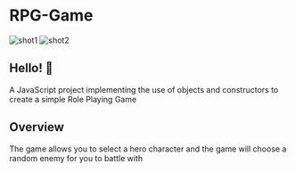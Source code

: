 # RPG-Game
![shot1](https://user-images.githubusercontent.com/121347385/229778798-30368f88-475a-412f-85f4-21cf9b7d97ac.png)
![shot2](https://user-images.githubusercontent.com/121347385/229778821-1ee1ad14-ddfb-4e9f-933e-f1fe5c1de82f.png)

## Hello! 👋
A JavaScript project implementing the use of objects and constructors to create a simple Role Playing Game

## Overview
The game allows you to select a hero character and the game will choose a random enemy for you to battle with

